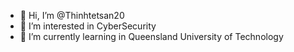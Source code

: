 - 👋 Hi, I’m @Thinhtetsan20
- 👀 I’m interested in CyberSecurity
- 🌱 I’m currently learning in Queensland University of Technology


<!---
Thinhtetsan20/Thinhtetsan20 is a ✨ special ✨ repository because its `README.md` (this file) appears on your GitHub profile.
You can click the Preview link to take a look at your changes.
--->
